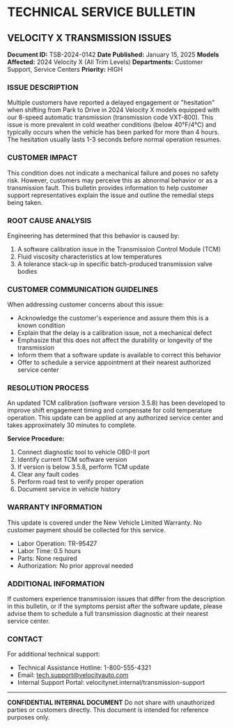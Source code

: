 # TECHNICAL SERVICE BULLETIN
## VELOCITY X TRANSMISSION ISSUES
**Document ID:** TSB-2024-0142
**Date Published:** January 15, 2025
**Models Affected:** 2024 Velocity X (All Trim Levels)
**Departments:** Customer Support, Service Centers
**Priority:** HIGH

### ISSUE DESCRIPTION
Multiple customers have reported a delayed engagement or "hesitation" when shifting from Park to Drive in 2024 Velocity X models equipped with our 8-speed automatic transmission (transmission code VXT-800). This issue is more prevalent in cold weather conditions (below 40°F/4°C) and typically occurs when the vehicle has been parked for more than 4 hours. The hesitation usually lasts 1-3 seconds before normal operation resumes.

### CUSTOMER IMPACT
This condition does not indicate a mechanical failure and poses no safety risk. However, customers may perceive this as abnormal behavior or as a transmission fault. This bulletin provides information to help customer support representatives explain the issue and outline the remedial steps being taken.

### ROOT CAUSE ANALYSIS
Engineering has determined that this behavior is caused by:
1. A software calibration issue in the Transmission Control Module (TCM)
2. Fluid viscosity characteristics at low temperatures
3. A tolerance stack-up in specific batch-produced transmission valve bodies

### CUSTOMER COMMUNICATION GUIDELINES
When addressing customer concerns about this issue:
- Acknowledge the customer's experience and assure them this is a known condition
- Explain that the delay is a calibration issue, not a mechanical defect
- Emphasize that this does not affect the durability or longevity of the transmission
- Inform them that a software update is available to correct this behavior
- Offer to schedule a service appointment at their nearest authorized service center

### RESOLUTION PROCESS
An updated TCM calibration (software version 3.5.8) has been developed to improve shift engagement timing and compensate for cold temperature operation. This update can be applied at any authorized service center and takes approximately 30 minutes to complete.

**Service Procedure:**
1. Connect diagnostic tool to vehicle OBD-II port
2. Identify current TCM software version
3. If version is below 3.5.8, perform TCM update
4. Clear any fault codes
5. Perform road test to verify proper operation
6. Document service in vehicle history

### WARRANTY INFORMATION
This update is covered under the New Vehicle Limited Warranty. No customer payment should be collected for this service.
- Labor Operation: TR-95427
- Labor Time: 0.5 hours
- Parts: None required
- Authorization: No prior approval needed

### ADDITIONAL INFORMATION
If customers experience transmission issues that differ from the description in this bulletin, or if the symptoms persist after the software update, please advise them to schedule a full transmission diagnostic at their nearest service center.

### CONTACT
For additional technical support:
- Technical Assistance Hotline: 1-800-555-4321
- Email: tech.support@velocityauto.com
- Internal Support Portal: velocitynet.internal/transmission-support

---
**CONFIDENTIAL INTERNAL DOCUMENT**
Do not share with unauthorized parties or customers directly.
This document is intended for reference purposes only.